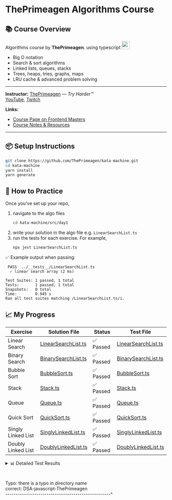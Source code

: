 # ThePrimeagen Algorithms Course

## 📚 Course Overview

Algorithms course by **ThePrimeagen**. using typescript   <img src="https://go-skill-icons.vercel.app/api/icons?i=typescript" height="25"/> 


* Big O notation
* Search & sort algorithms
* Linked lists, queues, stacks
* Trees, heaps, tries, graphs, maps
* LRU cache & advanced problem solving

---

**Instructor:** [ThePrimeagen](https://x.com/ThePrimeagen) — *Try Harder™*  
[YouTube](https://www.youtube.com/ThePrimeagen), [Twitch](https://www.twitch.tv/ThePrimeagen)

**Links:**

* [Course Page on Frontend Masters](https://frontendmasters.com/courses/algorithms/)
* [Course Notes & Resources](https://theprimeagen.github.io/fem-algos)

---

## 📦 Setup Instructions

```bash
git clone https://github.com/ThePrimeagen/kata-machine.git
cd kata-machine
yarn install
yarn generate
```


## 🧪 How to Practice

Once you've set up your repo,  
1. navigate to the algo files 
    ```bash
    cd kata-machine/src/day1
    ```   
2. write your solution in the algo file e.g. `LinearSearchList.ts`  
3. run the tests for each exercise. For example,  
    ```bash
    npx jest LinearSearchList.ts
    ```

✅ Example output when passing:

```
 PASS  ../__tests__/LinearSearchList.ts
  ✓ linear search array (2 ms)

Test Suites: 1 passed, 1 total
Tests:       1 passed, 1 total
Snapshots:   0 total
Time:        0.945 s
Ran all test suites matching /LinearSearchList.ts/i.
```
## 📈 My Progress

| Exercise | Solution File | Status | Test File |
|----------|---------------|--------|-----------|
| Linear Search | [LinearSearchList.ts](./kata-machine/src/day1/LinearSearchList.ts) | ✅ Passed | [LinearSearchList.ts](./kata-machine/src/__tests__/LinearSearchList.ts) |
| Binary Search | [BinarySearchList.ts](./kata-machine/src/day1/BinarySearchList.ts) | ✅ Passed | [BinarySearchList.ts](./kata-machine/src/__tests__/BinarySearchList.ts) |
| Bubble Sort | [BubbleSort.ts](./kata-machine/src/day1/BubbleSort.ts) | ✅ Passed | [BubbleSort.ts](./kata-machine/src/__tests__/BubbleSort.ts) |
| Stack | [Stack.ts](./kata-machine/src/day1/Stack.ts) | ✅ Passed | [Stack.ts](./kata-machine/src/__tests__/Stack.ts) |
| Queue | [Queue.ts](./kata-machine/src/day1/Queue.ts) | ✅ Passed | [Queue.ts](./kata-machine/src/__tests__/Queue.ts) |
| Quick Sort | [QuickSort.ts](./kata-machine/src/day1/QuickSort.ts) | ✅ Passed | [QuickSort.ts](./kata-machine/src/__tests__/QuickSort.ts) |
| Singly Linked List | [SinglyLinkedList.ts](./kata-machine/src/day1/SinglyLinkedList.ts) | ✅ Passed | [SinglyLinkedList.ts](./kata-machine/src/__tests__/SinglyLinkedList.ts) |
| Doubly Linked List | [DoublyLinkedList.ts](./kata-machine/src/day1/DoublyLinkedList.ts) | ✅ Passed | [DoublyLinkedList.ts](./kata-machine/src/__tests__/DoublyLinkedList.ts) |

<details>
<summary>📊 Detailed Test Results</summary>

### LinearSearchList.ts
```
➜  kata-machine git:(main) ✗ npx jest LinearSearchList.ts

 PASS  src/__tests__/LinearSearchList.ts
  ✓ linear search array (3 ms)

Test Suites: 1 passed, 1 total
Tests:       1 passed, 1 total
Snapshots:   0 total
Time:        0.815 s, estimated 1 s
Ran all test suites matching /LinearSearchList.ts/i.
```

### BinarySearchList.ts
```
➜  kata-machine git:(main) ✗ npx jest BinarySearchList.ts
 PASS  src/__tests__/BinarySearchList.ts
  ✓ binary search array (2 ms)

Test Suites: 1 passed, 1 total
Tests:       1 passed, 1 total
Snapshots:   0 total
Time:        1.016 s
Ran all test suites matching /BinarySearchList.ts/i.
```

### BubbleSort.ts
```
➜  kata-machine git:(main) ✗ npx jest BubbleSort.ts      
 PASS  src/__tests__/BubbleSort.ts
  ✓ bubble-sort (2 ms)
  ✓ bubble-sort / one element

Test Suites: 1 passed, 1 total
Tests:       2 passed, 2 total
Snapshots:   0 total
Time:        0.992 s
Ran all test suites matching /BubbleSort.ts/i.
```

### Stack.ts
```
➜  kata-machine git:(main) ✗ npx jest Stack.ts     
 PASS  src/__tests__/Stack.ts
  ✓ stack (3 ms)

Test Suites: 1 passed, 1 total
Tests:       1 passed, 1 total
Snapshots:   0 total
Time:        0.99 s, estimated 1 s
Ran all test suites matching /Stack.ts/i.
```

### Queue.ts
```bash
➜  kata-machine git:(main) npx jest Queue.ts
 PASS  src/__tests__/Queue.ts
  ✓ queue (3 ms)
  ✓ Case 1 (1 ms)
  ✓ Case 2 (6 ms)
  ✓ Case 1 (includes empty)
  ✓ Case 2 (includes empty) (1 ms)
  ✓ Case 3 (includes empty) (9 ms)
  ✓ Case 4 (includes empty) (10 ms)
  ✓ Case 5 (includes empty) (1 ms)
  ✓ Case 6 (includes empty) (1 ms)
  ✓ Case 7 (includes empty) (7 ms)

Test Suites: 1 passed, 1 total
Tests:       10 passed, 10 total
Snapshots:   0 total
Time:        0.97 s, estimated 1 s
Ran all test suites matching /Queue.ts/i.
➜  kata-machine git:(main) 
```
### QuickSort.ts 
```bash
➜  kata-machine git:(main) ✗ npx jest QuickSort.ts  
 PASS  src/__tests__/QuickSort.ts
  ✓ quick-sort (2 ms)
  ✓ quick-sort - LC/TC: 912 / 1 (1 ms)
  ✓ quick-sort - LC/TC: 912 / 2 (1 ms)
  ✓ quick-sort - LC/TC: 912 / 3
  ✓ quick-sort - LC/TC: 912 / 4 (21 ms)
  ✓ quick-sort - LC/TC: 912 / 5
  ✓ quick-sort - LC/TC: 912 / 6 (1 ms)

Test Suites: 1 passed, 1 total
Tests:       7 passed, 7 total
Snapshots:   0 total
Time:        0.932 s, estimated 1 s
Ran all test suites matching /QuickSort.ts/i.
➜  kata-machine git:(main) ✗ 
```
### Linked List
```bash

 PASS  src/__tests__/SinglyLinkedList.ts
  ✓ linked-list (68 ms)

Test Suites: 1 passed, 1 total
Tests:       1 passed, 1 total
Snapshots:   0 total
Time:        0.917 s, estimated 1 s
Ran all test suites matching /SinglyLinkedList.ts/i.
➜  kata-machine git:(main) ✗ npx jest DoublyLinkedList.ts
 PASS  src/__tests__/DoublyLinkedList.ts
  ✓ DoublyLinkedList (3 ms)

Test Suites: 1 passed, 1 total
Tests:       1 passed, 1 total
Snapshots:   0 total
Time:        0.975 s
Ran all test suites matching /DoublyLinkedList.ts/i.
➜  kata-machine git:(main) ✗ 
```

</details>

#  

Typo: there is a typo in directory name    
correct: DSA-javascript-ThePrimeagen   
---------------------------------------------------^    
